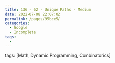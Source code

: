 ```yaml
---
title: 136 - 62 - Unique Paths - Medium
date: 2022-07-08 22:07:02
permalink: /pages/95bce5/
categories:
  - Google
  - Incomplete
tags:
  - 
---
```

tags: [Math, Dynamic Programming, Combinatorics]

